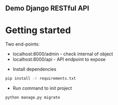 Demo Django RESTful API
---

# Getting started

Two end-points:

* localhost:8000/admin - check internal of object
* localhost:8000/api - API endpoint to expose

- Install dependencies

```bash
pip install -r requirements.txt
```

- Run command to init project

```bash
python manage.py migrate
```

